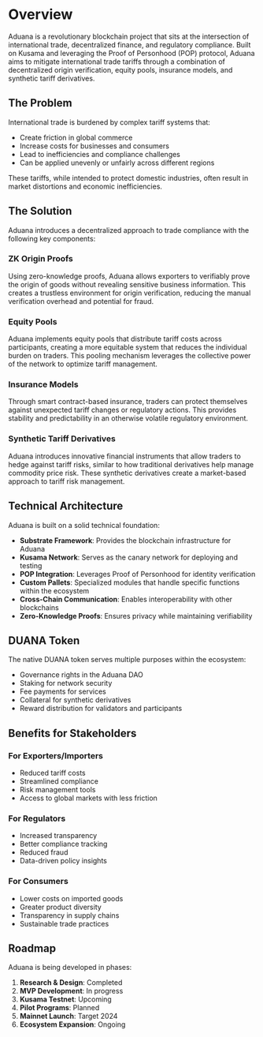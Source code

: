 # Overview

Aduana is a revolutionary blockchain project that sits at the intersection of international trade, decentralized finance, and regulatory compliance. Built on Kusama and leveraging the Proof of Personhood (POP) protocol, Aduana aims to mitigate international trade tariffs through a combination of decentralized origin verification, equity pools, insurance models, and synthetic tariff derivatives.

## The Problem

International trade is burdened by complex tariff systems that:
- Create friction in global commerce
- Increase costs for businesses and consumers
- Lead to inefficiencies and compliance challenges
- Can be applied unevenly or unfairly across different regions

These tariffs, while intended to protect domestic industries, often result in market distortions and economic inefficiencies.

## The Solution

Aduana introduces a decentralized approach to trade compliance with the following key components:

### ZK Origin Proofs

Using zero-knowledge proofs, Aduana allows exporters to verifiably prove the origin of goods without revealing sensitive business information. This creates a trustless environment for origin verification, reducing the manual verification overhead and potential for fraud.

### Equity Pools

Aduana implements equity pools that distribute tariff costs across participants, creating a more equitable system that reduces the individual burden on traders. This pooling mechanism leverages the collective power of the network to optimize tariff management.

### Insurance Models

Through smart contract-based insurance, traders can protect themselves against unexpected tariff changes or regulatory actions. This provides stability and predictability in an otherwise volatile regulatory environment.

### Synthetic Tariff Derivatives

Aduana introduces innovative financial instruments that allow traders to hedge against tariff risks, similar to how traditional derivatives help manage commodity price risk. These synthetic derivatives create a market-based approach to tariff risk management.

## Technical Architecture

Aduana is built on a solid technical foundation:

- **Substrate Framework**: Provides the blockchain infrastructure for Aduana
- **Kusama Network**: Serves as the canary network for deploying and testing
- **POP Integration**: Leverages Proof of Personhood for identity verification
- **Custom Pallets**: Specialized modules that handle specific functions within the ecosystem
- **Cross-Chain Communication**: Enables interoperability with other blockchains
- **Zero-Knowledge Proofs**: Ensures privacy while maintaining verifiability

## DUANA Token

The native DUANA token serves multiple purposes within the ecosystem:
- Governance rights in the Aduana DAO
- Staking for network security
- Fee payments for services
- Collateral for synthetic derivatives
- Reward distribution for validators and participants

## Benefits for Stakeholders

### For Exporters/Importers
- Reduced tariff costs
- Streamlined compliance
- Risk management tools
- Access to global markets with less friction

### For Regulators
- Increased transparency
- Better compliance tracking
- Reduced fraud
- Data-driven policy insights

### For Consumers
- Lower costs on imported goods
- Greater product diversity
- Transparency in supply chains
- Sustainable trade practices

## Roadmap

Aduana is being developed in phases:
1. **Research & Design**: Completed
2. **MVP Development**: In progress
3. **Kusama Testnet**: Upcoming
4. **Pilot Programs**: Planned
5. **Mainnet Launch**: Target 2024
6. **Ecosystem Expansion**: Ongoing 